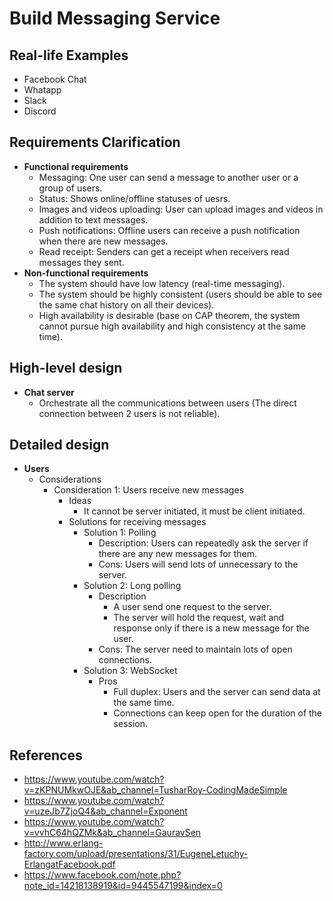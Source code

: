 # Build Messaging Service

## Real-life Examples
- Facebook Chat
- Whatapp
- Slack
- Discord

## Requirements Clarification
- **Functional requirements**
   - Messaging: One user can send a message to another user or a group of users.
   - Status: Shows online/offline statuses of uesrs.
   - Images and videos uploading: User can upload images and videos in addition to text messages.
   - Push notifications: Offline users can receive a push notification when there are new messages.
   - Read receipt: Senders can get a receipt when receivers read messages they sent.
- **Non-functional requirements**
   - The system should have low latency (real-time messaging).
   - The system should be highly consistent (users should be able to see the same chat history on all their devices).
   - High availability is desirable (base on CAP theorem, the system cannot pursue high availability and high consistency at the same time).

## High-level design

- **Chat server**
   - Orchestrate all the communications between users (The direct connection between 2 users is not reliable).

## Detailed design
- **Users**
   - Considerations
      - Consideration 1: Users receive new messages
         - Ideas
            - It cannot be server initiated, it must be client initiated.
         - Solutions for receiving messages
            - Solution 1: Polling
               - Description: Users can repeatedly ask the server if there are any new messages for them.
               - Cons: Users will send lots of unnecessary to the server.
            - Solution 2: Long polling
               - Description
                  - A user send one request to the server.
                  - The server will hold the request, wait and response only if there is a new message for the user.
               - Cons: The server need to maintain lots of open connections.
            - Solution 3: WebSocket
               - Pros
                  - Full duplex: Users and the server can send data at the same time.
                  - Connections can keep open for the duration of the session.

## References 
- https://www.youtube.com/watch?v=zKPNUMkwOJE&ab_channel=TusharRoy-CodingMadeSimple
- https://www.youtube.com/watch?v=uzeJb7ZjoQ4&ab_channel=Exponent
- https://www.youtube.com/watch?v=vvhC64hQZMk&ab_channel=GauravSen
- http://www.erlang-factory.com/upload/presentations/31/EugeneLetuchy-ErlangatFacebook.pdf
- https://www.facebook.com/note.php?note_id=14218138919&id=9445547199&index=0

